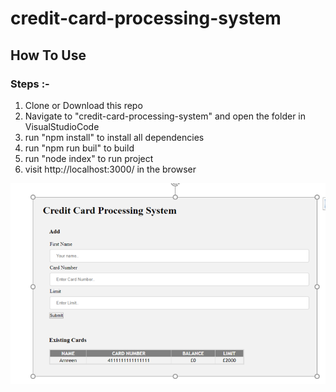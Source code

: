 # credit-card-processing-system

## How To Use

### Steps :- 

1. Clone or Download this repo
2. Navigate to "credit-card-processing-system" and open the folder in VisualStudioCode
3. run "npm install" to install all dependencies
4. run "npm run buil" to build
4. run "node index" to run project
5. visit http://localhost:3000/ in the browser

![alt text](./screenshots/Capture.PNG)

